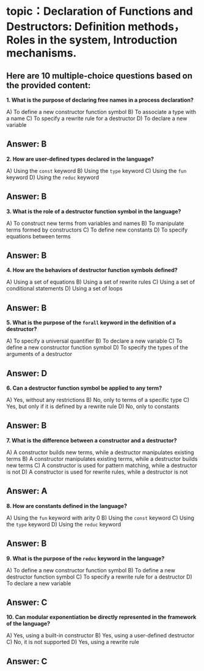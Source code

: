 # topic：Declaration of Functions and Destructors: Definition methods，Roles in the system, Introduction mechanisms.

Here are 10 multiple-choice questions based on the provided content:
---
**1. What is the purpose of declaring free names in a process declaration?**

A) To define a new constructor function symbol
B) To associate a type with a name
C) To specify a rewrite rule for a destructor
D) To declare a new variable

**Answer:** B
---
**2. How are user-defined types declared in the language?**

A) Using the `const` keyword
B) Using the `type` keyword
C) Using the `fun` keyword
D) Using the `reduc` keyword

**Answer:** B
---
**3. What is the role of a destructor function symbol in the language?**

A) To construct new terms from variables and names
B) To manipulate terms formed by constructors
C) To define new constants
D) To specify equations between terms

**Answer:** B
---
**4. How are the behaviors of destructor function symbols defined?**

A) Using a set of equations
B) Using a set of rewrite rules
C) Using a set of conditional statements
D) Using a set of loops

**Answer:** B
---
**5. What is the purpose of the `forall` keyword in the definition of a destructor?**

A) To specify a universal quantifier
B) To declare a new variable
C) To define a new constructor function symbol
D) To specify the types of the arguments of a destructor

**Answer:** D
---
**6. Can a destructor function symbol be applied to any term?**

A) Yes, without any restrictions
B) No, only to terms of a specific type
C) Yes, but only if it is defined by a rewrite rule
D) No, only to constants

**Answer:** B
---
**7. What is the difference between a constructor and a destructor?**

A) A constructor builds new terms, while a destructor manipulates existing terms
B) A constructor manipulates existing terms, while a destructor builds new terms
C) A constructor is used for pattern matching, while a destructor is not
D) A constructor is used for rewrite rules, while a destructor is not

**Answer:** A
---
**8. How are constants defined in the language?**

A) Using the `fun` keyword with arity 0
B) Using the `const` keyword
C) Using the `type` keyword
D) Using the `reduc` keyword

**Answer:** B
---
**9. What is the purpose of the `reduc` keyword in the language?**

A) To define a new constructor function symbol
B) To define a new destructor function symbol
C) To specify a rewrite rule for a destructor
D) To declare a new variable

**Answer:** C
---
**10. Can modular exponentiation be directly represented in the framework of the language?**

A) Yes, using a built-in constructor
B) Yes, using a user-defined destructor
C) No, it is not supported
D) Yes, using a rewrite rule

**Answer:** C
---